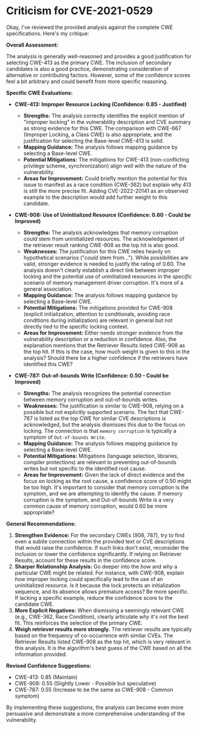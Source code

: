 # Criticism for CVE-2021-0529

Okay, I've reviewed the provided analysis against the complete CWE specifications. Here's my critique:

**Overall Assessment:**

The analysis is generally well-reasoned and provides a good justification for selecting CWE-413 as the primary CWE. The inclusion of secondary candidates is also a good practice, demonstrating consideration of alternative or contributing factors. However, some of the confidence scores feel a bit arbitrary and could benefit from more specific reasoning.

**Specific CWE Evaluations:**

*   **CWE-413: Improper Resource Locking (Confidence: 0.85 - Justified)**

    *   **Strengths:** The analysis correctly identifies the explicit mention of "improper locking" in the vulnerability description and CVE summary as strong evidence for this CWE. The comparison with CWE-667 (Improper Locking, a Class CWE) is also appropriate, and the justification for selecting the Base-level CWE-413 is solid.
    *   **Mapping Guidance:** The analysis follows mapping guidance by selecting a Base-level CWE.
    *   **Potential Mitigations:** The mitigations for CWE-413 (non-conflicting privilege scheme, synchronization) align well with the nature of the vulnerability.
    *   **Areas for Improvement:** Could briefly mention the potential for this issue to manifest as a race condition (CWE-362) but explain why 413 is still the more precise fit. Adding CVE-2022-20141 as an observed example to the description would add further weight to this candidate.

*   **CWE-908: Use of Uninitialized Resource (Confidence: 0.60 - Could be Improved)**

    *   **Strengths:** The analysis acknowledges that memory corruption *could* stem from uninitialized resources. The acknowledgement of the retriever result ranking CWE-908 as the top hit is also good.
    *   **Weaknesses:** The justification for this CWE relies heavily on hypothetical scenarios ("*could* stem from..."). While possibilities are valid, stronger evidence is needed to justify the rating of 0.60. The analysis doesn't clearly establish a direct link between improper locking and the potential use of uninitialized resources in the *specific* scenario of memory management driver corruption.  It's more of a general association.
    *   **Mapping Guidance:** The analysis follows mapping guidance by selecting a Base-level CWE.
    *   **Potential Mitigations:** The mitigations provided for CWE-908 (explicit initialization, attention to conditionals, avoiding race conditions during initialization) are relevant in general but not directly tied to the specific locking context.
    *   **Areas for Improvement:** Either needs stronger evidence from the vulnerability description or a reduction in confidence. Also, the explanation mentions that the Retriever Results listed CWE-908 as the top hit. If this is the case, how much weight is given to this in the analysis? Should there be a higher confidence if the retrievers have identified this CWE?

*   **CWE-787: Out-of-bounds Write (Confidence: 0.50 - Could be Improved)**

    *   **Strengths:** The analysis recognizes the potential connection between memory corruption and out-of-bounds writes.
    *   **Weaknesses:** The justification is similar to CWE-908, relying on a possible but not explicitly supported scenario. The fact that CWE-787 is listed as the top CWE for similar CVE descriptions is acknowledged, but the analysis dismisses this due to the focus on locking. The connection is that `memory corruption` is typically a symptom of `Out-of-bounds Write`.
    *   **Mapping Guidance:** The analysis follows mapping guidance by selecting a Base-level CWE.
    *   **Potential Mitigations:** Mitigations (language selection, libraries, compiler protections) are relevant to preventing out-of-bounds writes but not specific to the identified root cause.
    *   **Areas for Improvement:** Given the lack of direct evidence and the focus on locking as the root cause, a confidence score of 0.50 might be too high. It's important to consider that memory corruption is the symptom, and we are attempting to identify the cause. If memory corruption is the symptom, and Out-of-bounds Write is a very common cause of memory corruption, would 0.60 be more appropriate?

**General Recommendations:**

1.  **Strengthen Evidence:**  For the secondary CWEs (908, 787), try to find even a subtle connection within the provided text or CVE descriptions that would raise the confidence. If such links don't exist, reconsider the inclusion or lower the confidence significantly. If relying on Retriever Results, account for these results in the confidence score.
2.  **Sharper Relationship Analysis:** Go deeper into the *how* and *why* a particular CWE might be related. For instance, with CWE-908, explain *how* improper locking could specifically lead to the use of an uninitialized resource. Is it because the lock protects an initialization sequence, and its absence allows premature access? Be more specific. If lacking a specific example, reduce the confidence score to the candidate CWE.
3.  **More Explicit Negatives:** When dismissing a seemingly relevant CWE (e.g., CWE-362, Race Condition), clearly articulate *why* it's not the best fit. This reinforces the selection of the primary CWE.
4. **Weigh retriever results more strongly.** The retriever results are typically based on the frequency of co-occurrence with similar CVEs. The Retriever Results listed CWE-908 as the top hit, which is very relevant in this analysis. It is the algorithm's best guess of the CWE based on all the information provided.

**Revised Confidence Suggestions:**

*   CWE-413: 0.85 (Maintain)
*   CWE-908: 0.55 (Slightly Lower - Possible but speculative)
*   CWE-787: 0.55 (Increase to be the same as CWE-908 - Common symptom)

By implementing these suggestions, the analysis can become even more persuasive and demonstrate a more comprehensive understanding of the vulnerability.